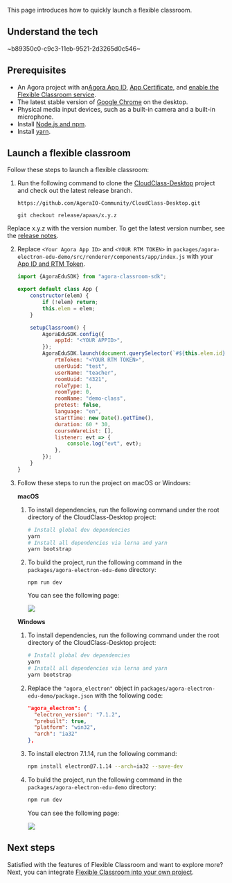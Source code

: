 This page introduces how to quickly launch a flexible classroom.

## Understand the tech

~b89350c0-c9c3-11eb-9521-2d3265d0c546~

<a name="prerequisites"></a>

## Prerequisites

- An Agora project with an<a href="/cn/Agora%20Platform/get_appid_token#%E8%8E%B7%E5%8F%96-app-id" target="_blank">Agora App ID</a>, <a href="/cn/Agora%20Platform/get_appid_token#%E8%8E%B7%E5%8F%96-app-%E8%AF%81%E4%B9%A6" target="_blank">App Certificate</a>, and <a href="/cn/agora-class/agora_class_enable?platform=Electron" target="_blank">enable the Flexible Classroom service</a>.
- The latest stable version of [Google Chrome](https://www.google.cn/chrome/) on the desktop.
- Physical media input devices, such as a built-in camera and a built-in microphone.
- Install [Node.js and npm](https://docs.npmjs.com/downloading-and-installing-node-js-and-npm).
- Install [yarn](https://yarnpkg.com/getting-started/install).

## Launch a flexible classroom

Follow these steps to launch a flexible classroom:

1. Run the following command to clone the  [CloudClass-Desktop](https://github.com/AgoraIO-Community/CloudClass-Desktop) project and check out the latest release branch.

   ```
   https://github.com/AgoraIO-Community/CloudClass-Desktop.git
   ```

   ```
   git checkout release/apaas/x.y.z
   ```

<div class="alert info">Replace x.y.z with the version number. To get the latest version number, see the <a href="/cn/agora-class/release_agora_class_web?platform=Web">release notes</a>.</div>

2. Replace `<Your Agora App ID>` and `<YOUR RTM TOKEN>` in `packages/agora-electron-edu-demo/src/renderer/components/app/index.js` with your [App ID and RTM Token](#prerequisites).

   ```javascript
   import {AgoraEduSDK} from "agora-classroom-sdk";

   export default class App {
       constructor(elem) {
           if (!elem) return;
           this.elem = elem;
       }

       setupClassroom() {
           AgoraEduSDK.config({
               appId: "<YOUR APPID>",
           });
           AgoraEduSDK.launch(document.querySelector(`#${this.elem.id}`), {
               rtmToken: "<YOUR RTM TOKEN>",
               userUuid: "test",
               userName: "teacher",
               roomUuid: "4321",
               roleType: 1,
               roomType: 0,
               roomName: "demo-class",
               pretest: false,
               language: "en",
               startTime: new Date().getTime(),
               duration: 60 * 30,
               courseWareList: [],
               listener: evt => {
                   console.log("evt", evt);
               },
           });
       }
   }
   ```

3. Follow these steps to run the project on macOS or Windows:

   **macOS**

   1. To install dependencies, run the following command under the root directory of the CloudClass-Desktop project:

      ```bash
      # Install global dev dependencies
      yarn
      # Install all dependencies via lerna and yarn
      yarn bootstrap
      ```

   2. To build the project, run the following command in the `packages/agora-electron-edu-demo` directory:

      ```
      npm run dev
      ```

      You can see the following page:

      ![](https://web-cdn.agora.io/docs-files/1623404345070)

   **Windows**

   1. To install dependencies, run the following command under the root directory of the CloudClass-Desktop project:

      ```bash
      # Install global dev dependencies
      yarn
      # Install all dependencies via lerna and yarn
      yarn bootstrap
      ```

   2. Replace the `"agora_electron"` object in `packages/agora-electron-edu-demo/package.json` with the following code:

      ```json
      "agora_electron": {
        "electron_version": "7.1.2",
        "prebuilt": true,
        "platform": "win32",
        "arch": "ia32"
      },
      ```

   3. To install electron 7.1.14, run the following command:

      ```bash
      npm install electron@7.1.14 --arch=ia32 --save-dev
      ```

   4. To build the project, run the following command in the `packages/agora-electron-edu-demo` directory:

      ```bash
      npm run dev
      ```

      You can see the following page:

      ![](https://web-cdn.agora.io/docs-files/1623404345070)

## Next steps

Satisfied with the features of Flexible Classroom and want to explore more? Next, you can integrate [Flexible Classroom into your own project](/en/agora-class/agora_class_integrate_web?platform=Electron).
